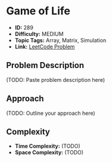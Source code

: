 # Game of Life

- **ID:** 289
- **Difficulty:** MEDIUM
- **Topic Tags:** Array, Matrix, Simulation
- **Link:** [LeetCode Problem](https://leetcode.com/problems/game-of-life/description/)

## Problem Description

(TODO: Paste problem description here)

## Approach

(TODO: Outline your approach here)

## Complexity

- **Time Complexity:** (TODO)
- **Space Complexity:** (TODO)
